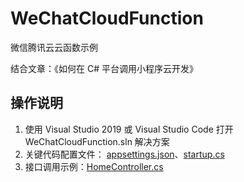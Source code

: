 # WeChatCloudFunction
微信腾讯云云函数示例

结合文章：《如何在 C# 平台调用小程序云开发》

## 操作说明

1. 使用 Visual Studio 2019 或 Visual Studio Code 打开 WeChatCloudFunction.sln 解决方案
2. 关键代码配置文件： [appsettings.json](https://github.com/Senparc/WeChatCloudFunction/blob/master/WeChatCloudFunction.Web/appsettings.json)、[startup.cs](https://github.com/Senparc/WeChatCloudFunction/blob/master/WeChatCloudFunction.Web/startup.cs)
3. 接口调用示例：[HomeController.cs](https://github.com/Senparc/WeChatCloudFunction/blob/4c170aefb20b2c208120405c02dc63da89ce2389/WeChatCloudFunction.Web/Controllers/HomeController.cs#L31)
